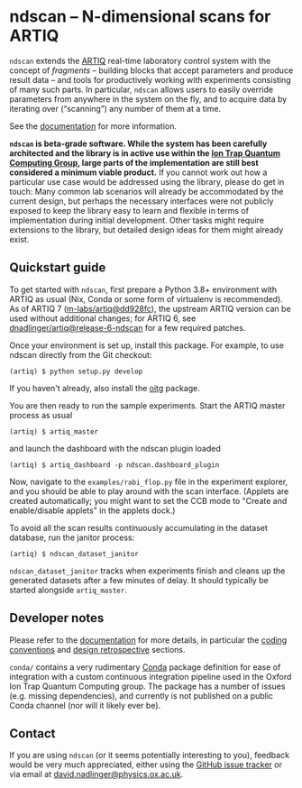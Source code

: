 ndscan – N-dimensional scans for ARTIQ
======================================

`ndscan` extends the [ARTIQ](https://github.com/m-labs/artiq) real-time
laboratory control system with the concept of _fragments_ – building blocks that
accept parameters and produce result data – and tools for productively working
with experiments consisting of many such parts. In particular, `ndscan` allows
users to easily override parameters from anywhere in the system on the fly, and
to acquire data by iterating over (“scanning”) any number of them at a time.

See the [documentation](https://oxfordiontrapgroup.github.io/ndscan) for more
information. 

**`ndscan` is beta-grade software. While the system has been carefully
architected and the library is in active use within the
[Ion Trap Quantum Computing Group](https://www.physics.ox.ac.uk/research/ion-trap-quantum-computing-group),
large parts of the implementation are still best considered a minimum viable
product.** If you cannot work out how a particular use case would be addressed
using the library, please do get in touch: Many common lab scenarios will already
be accommodated by the current design, but perhaps the necessary interfaces were
not publicly exposed to keep the library easy to learn and flexible in terms
of implementation during initial development. Other tasks might require
extensions to the library, but detailed design ideas for them might already
exist.


Quickstart guide
----------------

To get started with `ndscan`, first prepare a Python 3.8+ environment with
ARTIQ as usual (Nix, Conda or some form of virtualenv is recommended). As
of ARTIQ 7
([m-labs/artiq@dd928fc](https://github.com/m-labs/artiq/commit/dd928fc014c4f96fe0b5d1bccb5c1eaf60ca8e62)),
the upstream ARTIQ version can be used without additional changes; for
ARTIQ 6, see
[dnadlinger/artiq@release-6-ndscan](https://github.com/dnadlinger/artiq/tree/release-6-ndscan)
for a few required patches.

Once your environment is set up, install this package. For example, to use
ndscan directly from the Git checkout:

    (artiq) $ python setup.py develop

If you haven't already, also install the
[oitg](http://github.com/OxfordIonTrapGroup/oitg) package.

You are then ready to run the sample experiments. Start the ARTIQ master
process as usual

    (artiq) $ artiq_master

and launch the dashboard with the ndscan plugin loaded

    (artiq) $ artiq_dashboard -p ndscan.dashboard_plugin

Now, navigate to the `examples/rabi_flop.py` file in the experiment explorer,
and you should be able to play around with the scan interface. (Applets are
created automatically; you might want to set the CCB mode to "Create and
enable/disable applets" in the applets dock.)

To avoid all the scan results continuously accumulating in the dataset
database, run the janitor process:

    (artiq) $ ndscan_dataset_janitor

`ndscan_dataset_janitor` tracks when experiments finish and cleans up the
generated datasets after a few minutes of delay. It should typically be
started alongside `artiq_master`.


Developer notes
---------------

Please refer to the [documentation](https://oxfordiontrapgroup.github.io/ndscan)
for more details, in particular the
[coding conventions](https://oxfordiontrapgroup.github.io/ndscan/coding-conventions.html)
and
[design retrospective](https://oxfordiontrapgroup.github.io/ndscan/design-retrospective.html)
sections.

`conda/` contains a very rudimentary [Conda](https://conda.io/en/latest/)
package definition for ease of integration with a custom continuous
integration pipeline used in the Oxford Ion Trap Quantum Computing group. The
package has a number of issues (e.g. missing dependencies), and currently is not
published on a public Conda channel (nor will it likely ever be).


Contact
-------

If you are using `ndscan` (or it seems potentially interesting to you), feedback
would be very much appreciated, either using the
[GitHub issue tracker](https://github.com/OxfordIonTrapGroup/ndscan/issues)
or via email at david.nadlinger@physics.ox.ac.uk.
